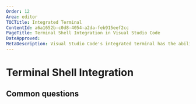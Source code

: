 ```yaml
---
Order: 12
Area: editor
TOCTitle: Integrated Terminal
ContentId: a6a1652b-c0d8-4054-a2da-feb915eef2cc
PageTitle: Terminal Shell Integration in Visual Studio Code
DateApproved:
MetaDescription: Visual Studio Code's integrated terminal has the ability to integration with various shells, enhancing the capabilities of the terminal.
---
```


# Terminal Shell Integration


## Common questions